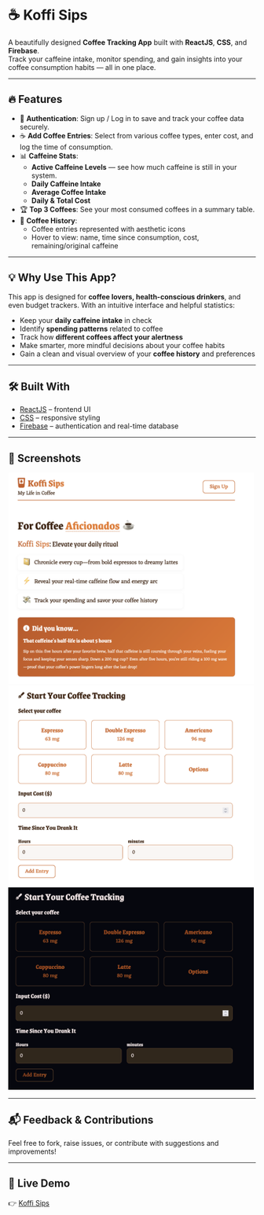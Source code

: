 # ☕ Koffi Sips

A beautifully designed **Coffee Tracking App** built with **ReactJS**, **CSS**, and **Firebase**.  
Track your caffeine intake, monitor spending, and gain insights into your coffee consumption habits — all in one place.

---

## 🔥 Features

- 🔐 **Authentication**: Sign up / Log in to save and track your coffee data securely.
- ☕ **Add Coffee Entries**: Select from various coffee types, enter cost, and log the time of consumption.
- 📊 **Caffeine Stats**:
  - **Active Caffeine Levels** — see how much caffeine is still in your system.
  - **Daily Caffeine Intake**
  - **Average Coffee Intake**
  - **Daily & Total Cost**
- 🏆 **Top 3 Coffees**: See your most consumed coffees in a summary table.
- 📆 **Coffee History**:
  - Coffee entries represented with aesthetic icons
  - Hover to view: name, time since consumption, cost, remaining/original caffeine

---

## 💡 Why Use This App?

This app is designed for **coffee lovers, health-conscious drinkers**, and even budget trackers. With an intuitive interface and helpful statistics:

- Keep your **daily caffeine intake** in check
- Identify **spending patterns** related to coffee
- Track how **different coffees affect your alertness**
- Make smarter, more mindful decisions about your coffee habits
- Gain a clean and visual overview of your **coffee history** and preferences

---

## 🛠 Built With

- [ReactJS](https://reactjs.org/) – frontend UI
- [CSS](https://developer.mozilla.org/en-US/docs/Web/CSS) – responsive styling
- [Firebase](https://firebase.google.com/) – authentication and real-time database

---

## 📸 Screenshots

<img src="https://raw.githubusercontent.com/Z-243/koffi-sips/main/assets/koffi-sips.png" width="500" />

<img src="https://raw.githubusercontent.com/Z-243/koffi-sips/main/assets/coffee-tracking-light.png" width="500" />

<img src="https://raw.githubusercontent.com/Z-243/koffi-sips/main/assets/coffee-tracking-dark.png" width="500" />

---

## 📬 Feedback & Contributions

Feel free to fork, raise issues, or contribute with suggestions and improvements!

---

## 🚀 Live Demo

👉 [Koffi Sips](https://koffi-sips.netlify.app/)


